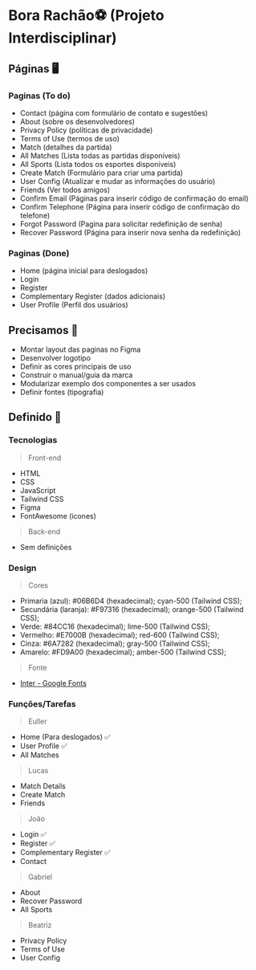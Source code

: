 # Bora Rachão⚽ (Projeto Interdisciplinar)

## Páginas 🖥️

### Paginas (To do)

- Contact (página com formulário de contato e sugestões)
- About (sobre os desenvolvedores)
- Privacy Policy (políticas de privacidade)
- Terms of Use (termos de uso)
- Match (detalhes da partida)
- All Matches (Lista todas as partidas disponíveis)
- All Sports (Lista todos os esportes disponíveis)
- Create Match (Formulário para criar uma partida)
- User Config (Atualizar e mudar as informações do usuário)
- Friends (Ver todos amigos)
- Confirm Email (Páginas para inserir código de confirmação do email)
- Confirm Telephone (Página para inserir código de confirmação do telefone)
- Forgot Password (Pagina para solicitar redefinição de senha)
- Recover Password (Página para inserir nova senha da redefinição)

### Paginas (Done)
- Home (página inicial para deslogados)
- Login
- Register
- Complementary Register (dados adicionais)
- User Profile (Perfil dos usuários)

## Precisamos 📌

- Montar layout das paginas no Figma
- Desenvolver logotipo
- Definir as cores principais de uso
- Construir o manual/guia da marca
- Modularizar exemplo dos componentes a ser usados
- Definir fontes (tipografia)

## Definido 🤝

### Tecnologias

> Front-end
- HTML
- CSS
- JavaScript
- Tailwind CSS
- Figma
- FontAwesome (icones)

> Back-end

- Sem definições

### Design

> Cores

- Primaria (azul): #06B6D4 (hexadecimal); cyan-500 (Tailwind CSS); 
- Secundária (laranja): #F97316 (hexadecimal); orange-500 (Tailwind CSS);
- Verde: #84CC16 (hexadecimal); lime-500 (Tailwind CSS);
- Vermelho: #E7000B (hexadecimal); red-600 (Tailwind CSS);
- Cinza: #6A7282 (hexadecimal); gray-500 (Tailwind CSS);
- Amarelo: #FD9A00 (hexadecimal); amber-500 (Tailwind CSS);

> Fonte
- [Inter - Google Fonts](https://fonts.google.com/specimen/Inter?query=inter)

### Funções/Tarefas

> Euller
- Home (Para deslogados) ✅
- User Profile ✅
- All Matches

> Lucas
- Match Details
- Create Match
- Friends

> João
- Login ✅
- Register ✅
- Complementary Register ✅
- Contact

> Gabriel
- About
- Recover Password
- All Sports

> Beatriz
- Privacy Policy
- Terms of Use
- User Config
